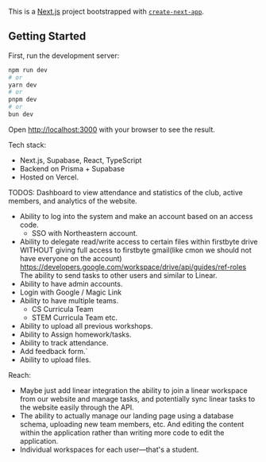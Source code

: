 This is a [Next.js](https://nextjs.org) project bootstrapped with [`create-next-app`](https://nextjs.org/docs/app/api-reference/cli/create-next-app).

## Getting Started

First, run the development server:

```bash
npm run dev
# or
yarn dev
# or
pnpm dev
# or
bun dev
```

Open [http://localhost:3000](http://localhost:3000) with your browser to see the result.

Tech stack:
- Next.js, Supabase, React, TypeScript
- Backend on Prisma + Supabase
- Hosted on Vercel.


TODOS:
Dashboard to view attendance and statistics of the club, active members, and analytics of the website.
- Ability to log into the system and make an account based on an access code.
  - SSO with Northeastern account.
- Ability to delegate read/write access to certain files within firstbyte drive WITHOUT giving full access to firstbyte gmail(like cmon we should not have everyone on the account) https://developers.google.com/workspace/drive/api/guides/ref-roles 
The ability to send tasks to other users and similar to Linear.
- Ability to have admin accounts.
- Login with Google / Magic Link
- Ability to have multiple teams.
  - CS Curricula Team
  - STEM Curricula Team etc.
- Ability to upload all previous workshops.
- Ability to Assign homework/tasks.
- Ability to track attendance.
- Add feedback form.`
- Ability to upload files.

Reach: 
- Maybe just add linear integration the ability to join a linear workspace from our website and manage tasks, and potentially sync linear tasks to the website easily through the API.
- The ability to actually manage our landing page using a database schema, uploading new team members, etc. And editing the content within the application rather than writing more code to edit the application.
- Individual workspaces for each user—that's a student.


